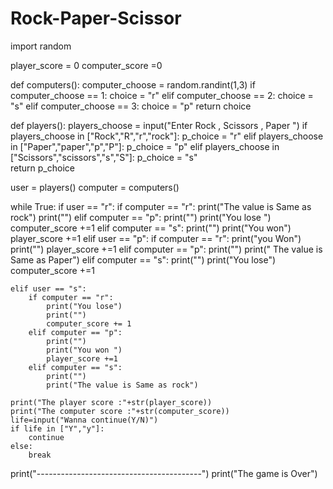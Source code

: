 # Rock-Paper-Scissor

import random


player_score = 0
computer_score =0


def computers():
    computer_choose = random.randint(1,3)
    if computer_choose == 1:
        choice = "r"
    elif computer_choose == 2:
        choice = "s"
    elif computer_choose == 3:
        choice = "p"
    return choice

def players():
    players_choose = input("Enter Rock , Scissors , Paper ")
    if players_choose in ["Rock","R","r","rock"]:
        p_choice = "r"
    elif players_choose in ["Paper","paper","p","P"]:
        p_choice = "p"
    elif players_choose in ["Scissors","scissors","s","S"]:
        p_choice = "s"    
    return p_choice

user = players()
computer = computers()

while True:
    if user == "r":
        if computer == "r":
            print("The value is Same as rock")
            print("")
        elif computer == "p":
            print("")
            print("You lose ")
            computer_score +=1
        elif computer == "s":
            print("")
            print("You won")
            player_score +=1
    elif user == "p":
        if computer == "r":
            print("you Won")
            print("")
            player_score +=1
        elif computer == "p":
            print("")
            print(" The value is Same as Paper")
        elif computer == "s":
            print("")
            print("You lose")
            computer_score +=1
            
    elif user == "s":
        if computer == "r":
            print("You lose")
            print("")
            computer_score += 1
        elif computer == "p":
            print("")
            print("You won ")
            player_score +=1
        elif computer == "s":
            print("")
            print("The value is Same as rock")
        
    print("The player score :"+str(player_score))
    print("The computer score :"+str(computer_score))
    life=input("Wanna continue(Y/N)")
    if life in ["Y","y"]:
        continue
    else:
        break

print("-----------------------------------------")
print("The game is Over")
